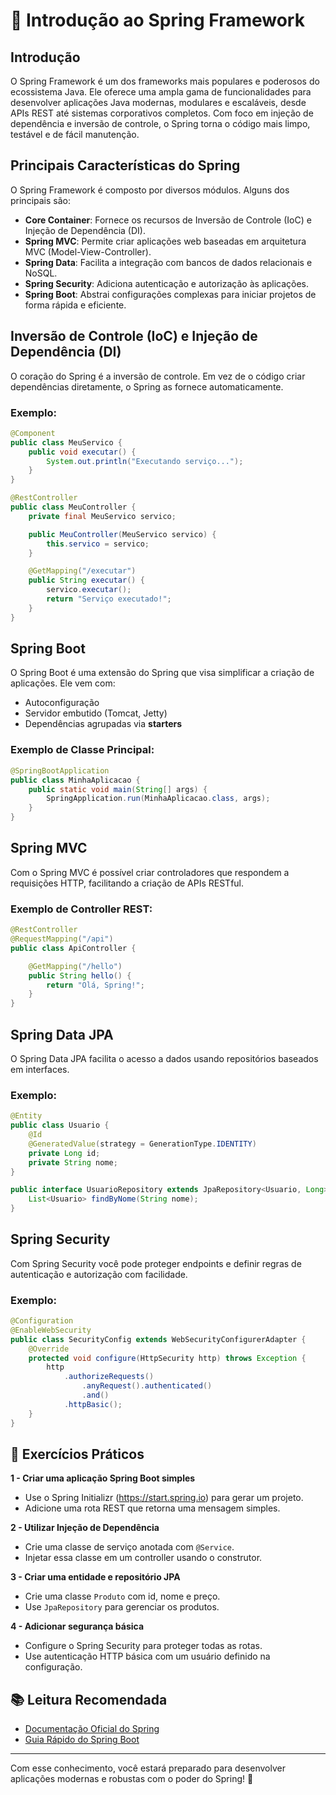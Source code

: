 # 📖 Introdução ao Spring Framework

## Introdução

O Spring Framework é um dos frameworks mais populares e poderosos do ecossistema Java. Ele oferece uma ampla gama de funcionalidades para desenvolver aplicações Java modernas, modulares e escaláveis, desde APIs REST até sistemas corporativos completos. Com foco em injeção de dependência e inversão de controle, o Spring torna o código mais limpo, testável e de fácil manutenção.

## Principais Características do Spring

O Spring Framework é composto por diversos módulos. Alguns dos principais são:

- **Core Container**: Fornece os recursos de Inversão de Controle (IoC) e Injeção de Dependência (DI).
- **Spring MVC**: Permite criar aplicações web baseadas em arquitetura MVC (Model-View-Controller).
- **Spring Data**: Facilita a integração com bancos de dados relacionais e NoSQL.
- **Spring Security**: Adiciona autenticação e autorização às aplicações.
- **Spring Boot**: Abstrai configurações complexas para iniciar projetos de forma rápida e eficiente.

## Inversão de Controle (IoC) e Injeção de Dependência (DI)

O coração do Spring é a inversão de controle. Em vez de o código criar dependências diretamente, o Spring as fornece automaticamente.

### Exemplo:

```java
@Component
public class MeuServico {
    public void executar() {
        System.out.println("Executando serviço...");
    }
}

@RestController
public class MeuController {
    private final MeuServico servico;

    public MeuController(MeuServico servico) {
        this.servico = servico;
    }

    @GetMapping("/executar")
    public String executar() {
        servico.executar();
        return "Serviço executado!";
    }
}
```

## Spring Boot

O Spring Boot é uma extensão do Spring que visa simplificar a criação de aplicações. Ele vem com:

- Autoconfiguração
- Servidor embutido (Tomcat, Jetty)
- Dependências agrupadas via **starters**

### Exemplo de Classe Principal:

```java
@SpringBootApplication
public class MinhaAplicacao {
    public static void main(String[] args) {
        SpringApplication.run(MinhaAplicacao.class, args);
    }
}
```

## Spring MVC

Com o Spring MVC é possível criar controladores que respondem a requisições HTTP, facilitando a criação de APIs RESTful.

### Exemplo de Controller REST:

```java
@RestController
@RequestMapping("/api")
public class ApiController {

    @GetMapping("/hello")
    public String hello() {
        return "Olá, Spring!";
    }
}
```

## Spring Data JPA

O Spring Data JPA facilita o acesso a dados usando repositórios baseados em interfaces.

### Exemplo:

```java
@Entity
public class Usuario {
    @Id
    @GeneratedValue(strategy = GenerationType.IDENTITY)
    private Long id;
    private String nome;
}

public interface UsuarioRepository extends JpaRepository<Usuario, Long> {
    List<Usuario> findByNome(String nome);
}
```

## Spring Security

Com Spring Security você pode proteger endpoints e definir regras de autenticação e autorização com facilidade.

### Exemplo:

```java
@Configuration
@EnableWebSecurity
public class SecurityConfig extends WebSecurityConfigurerAdapter {
    @Override
    protected void configure(HttpSecurity http) throws Exception {
        http
            .authorizeRequests()
                .anyRequest().authenticated()
                .and()
            .httpBasic();
    }
}
```

## 🎯 Exercícios Práticos

**1 - Criar uma aplicação Spring Boot simples**

- Use o Spring Initializr (https://start.spring.io) para gerar um projeto.
- Adicione uma rota REST que retorna uma mensagem simples.

**2 - Utilizar Injeção de Dependência**

- Crie uma classe de serviço anotada com `@Service`.
- Injetar essa classe em um controller usando o construtor.

**3 - Criar uma entidade e repositório JPA**

- Crie uma classe `Produto` com id, nome e preço.
- Use `JpaRepository` para gerenciar os produtos.

**4 - Adicionar segurança básica**

- Configure o Spring Security para proteger todas as rotas.
- Use autenticação HTTP básica com um usuário definido na configuração.

## 📚 Leitura Recomendada

- [Documentação Oficial do Spring](https://spring.io/projects/spring-framework)
- [Guia Rápido do Spring Boot](https://spring.io/quickstart)

---

Com esse conhecimento, você estará preparado para desenvolver aplicações modernas e robustas com o poder do Spring! 🚀
